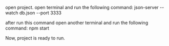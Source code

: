 open project. 
open terminal and run the following command:
json-server --watch db.json --port 3333

after run this command open another terminal and run the following command:
npm start
 
Now, project is ready to run.
